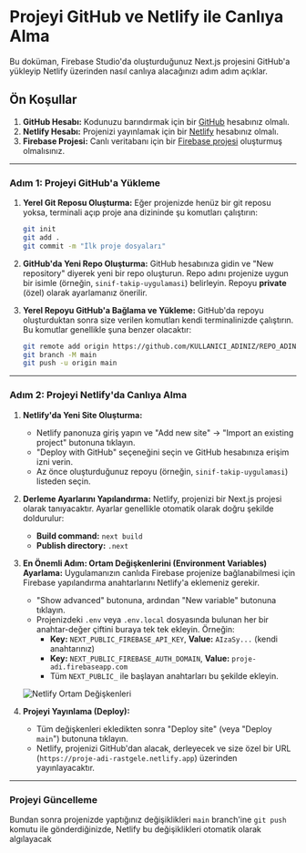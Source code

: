 # Projeyi GitHub ve Netlify ile Canlıya Alma

Bu doküman, Firebase Studio'da oluşturduğunuz Next.js projesini GitHub'a yükleyip Netlify üzerinden nasıl canlıya alacağınızı adım adım açıklar.

## Ön Koşullar

1.  **GitHub Hesabı:** Kodunuzu barındırmak için bir [GitHub](https://github.com/) hesabınız olmalı.
2.  **Netlify Hesabı:** Projenizi yayınlamak için bir [Netlify](https://app.netlify.com/) hesabınız olmalı.
3.  **Firebase Projesi:** Canlı veritabanı için bir [Firebase projesi](https://console.firebase.google.com/) oluşturmuş olmalısınız.

---

### Adım 1: Projeyi GitHub'a Yükleme

1.  **Yerel Git Reposu Oluşturma:**
    Eğer projenizde henüz bir git reposu yoksa, terminali açıp proje ana dizininde şu komutları çalıştırın:
    ```bash
    git init
    git add .
    git commit -m "İlk proje dosyaları"
    ```

2.  **GitHub'da Yeni Repo Oluşturma:**
    GitHub hesabınıza gidin ve "New repository" diyerek yeni bir repo oluşturun. Repo adını projenize uygun bir isimle (örneğin, `sinif-takip-uygulamasi`) belirleyin. Repoyu **private** (özel) olarak ayarlamanız önerilir.

3.  **Yerel Repoyu GitHub'a Bağlama ve Yükleme:**
    GitHub'da repoyu oluşturduktan sonra size verilen komutları kendi terminalinizde çalıştırın. Bu komutlar genellikle şuna benzer olacaktır:
    ```bash
    git remote add origin https://github.com/KULLANICI_ADINIZ/REPO_ADINIZ.git
    git branch -M main
    git push -u origin main
    ```

---

### Adım 2: Projeyi Netlify'da Canlıya Alma

1.  **Netlify'da Yeni Site Oluşturma:**
    *   Netlify panonuza giriş yapın ve "Add new site" -> "Import an existing project" butonuna tıklayın.
    *   "Deploy with GitHub" seçeneğini seçin ve GitHub hesabınıza erişim izni verin.
    *   Az önce oluşturduğunuz repoyu (örneğin, `sinif-takip-uygulamasi`) listeden seçin.

2.  **Derleme Ayarlarını Yapılandırma:**
    Netlify, projenizi bir Next.js projesi olarak tanıyacaktır. Ayarlar genellikle otomatik olarak doğru şekilde doldurulur:
    *   **Build command:** `next build`
    *   **Publish directory:** `.next`

3.  **En Önemli Adım: Ortam Değişkenlerini (Environment Variables) Ayarlama:**
    Uygulamanızın canlıda Firebase projenize bağlanabilmesi için Firebase yapılandırma anahtarlarını Netlify'a eklemeniz gerekir.

    *   "Show advanced" butonuna, ardından "New variable" butonuna tıklayın.
    *   Projenizdeki `.env` veya `.env.local` dosyasında bulunan her bir anahtar-değer çiftini buraya tek tek ekleyin. Örneğin:
        *   **Key:** `NEXT_PUBLIC_FIREBASE_API_KEY`, **Value:** `AIzaSy...` (kendi anahtarınız)
        *   **Key:** `NEXT_PUBLIC_FIREBASE_AUTH_DOMAIN`, **Value:** `proje-adi.firebaseapp.com`
        *   Tüm `NEXT_PUBLIC_` ile başlayan anahtarları bu şekilde ekleyin.

    ![Netlify Ortam Değişkenleri](https://raw.githubusercontent.com/firebase-studio/docs/main/guides/images/netlify-env-vars.png)

4.  **Projeyi Yayınlama (Deploy):**
    *   Tüm değişkenleri ekledikten sonra "Deploy site" (veya "Deploy `main`") butonuna tıklayın.
    *   Netlify, projenizi GitHub'dan alacak, derleyecek ve size özel bir URL (`https://proje-adi-rastgele.netlify.app`) üzerinden yayınlayacaktır.

---

### Projeyi Güncelleme

Bundan sonra projenizde yaptığınız değişiklikleri `main` branch'ine `git push` komutu ile gönderdiğinizde, Netlify bu değişiklikleri otomatik olarak algılayacak